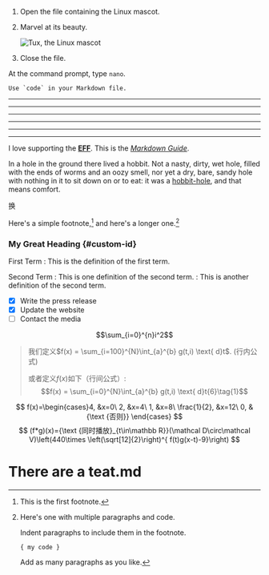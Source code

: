 1.  Open the file containing the Linux mascot.
2.  Marvel at its beauty.

    ![Tux, the Linux mascot](/assets/images/tux.png)

3.  Close the file.

At the command prompt, type `nano`.


``Use `code` in your Markdown file.``

***
***

---

_________________

---




_________________

I love supporting the **[EFF](https://eff.org)**.
This is the *[Markdown Guide](https://markdown.p2hp.com)*.

In a hole in the ground there lived a hobbit. Not a nasty, dirty, wet hole, filled with the ends
of worms and an oozy smell, nor yet a dry, bare, sandy hole with nothing in it to sit down on or to
eat: it was a [hobbit-hole][1], and that means comfort.

[1]: <https://en.wikipedia.org/wiki/Hobbit#Lifestyle> "Hobbit lifess"



换

Here's a simple footnote,[^1] and here's a longer one.[^bignote]

[^1]: This is the first footnote.

[^bignote]: Here's one with multiple paragraphs and code.

    Indent paragraphs to include them in the footnote.

    `{ my code }`

    Add as many paragraphs as you like.


### My Great Heading {#custom-id}


First Term
: This is the definition of the first term.

Second Term
: This is one definition of the second term.
: This is another definition of the second term.

- [x] Write the press release
- [x] Update the website
- [ ] Contact the media

$$\sum_{i=0}^{n}i^2$$

> 我们定义$f(x) = \sum_{i=100}^{N}\int_{a}^{b} g(t,i) \text{ d}t$. (行内公式)
> 
> 或者定义$f(x)$如下（行间公式）: 
> $$f(x) = \sum_{i=0}^{N}\int_{a}^{b} g(t,i) \text{ d}t{6}\tag{1}$$


$$ f(x)=\begin{cases}4, &x=0\ 2, &x=4\ 1, &x=8\ \frac{1}{2}, &x=12\ 0, &{\text {否则}} \end{cases} $$
$$ (f*g)(x)={\text {同时播放}_{t\in\mathbb R}}(\mathcal D\circ\mathcal V)\left(440\times \left(\sqrt[12]{2}\right)^{ f(t)g(x-t)-9}\right) $$



# There are a teat.md